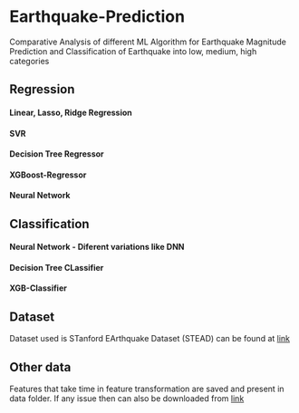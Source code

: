 # Earthquake-Prediction
Comparative Analysis of different ML Algorithm for Earthquake Magnitude Prediction and Classification of Earthquake into low, medium, high categories

## Regression
#### Linear, Lasso, Ridge Regression
#### SVR
#### Decision Tree Regressor
#### XGBoost-Regressor
#### Neural Network

## Classification
#### Neural Network - Diferent variations like DNN
#### Decision Tree CLassifier
#### XGB-Classifier


## Dataset
Dataset used is STanford EArthquake Dataset (STEAD) can be found at [link](https://www.kaggle.com/mostafamousavi/stanford-earthquake-dataset)

## Other data
Features that take time in feature transformation are saved and present in data folder. If any issue then can also be downloaded from [link]()
